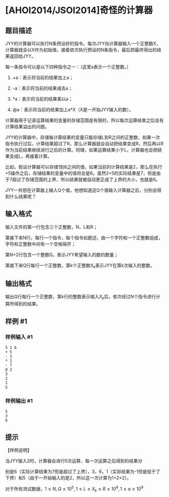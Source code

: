 # [AHOI2014/JSOI2014]奇怪的计算器

## 题目描述

JYY的计算器可以执行N条预设好的指令。每次JYY向计算器输入一个正整数X，计算器就会以X作为初始值，接着依次执行预设的N条指令，最后把最终得出的结果返回给JYY。

每一条指令可以是以下四种指令之一：（这里a表示一个正整数。）

1. +a：表示将当前的结果加上a；

2. -a：表示将当前的结果减去a；

3. \*a：表示将当前的结果乘以a；

4. @a：表示将当前的结果加上a\*X（X是一开始JYY输入的数）。

计算器用于记录运算结果的变量的存储范围是有限的，所以每次运算结束之后会有计算结果溢出的问题。

JYY的计算器中，存储每计算结果的变量只能存储L到R之间的正整数，如果一次指令执行过后，计算结果超过了R，那么计算器就会自动把结果变成R，然后再以R作为当前结果继续进行之后的计算。同理，如果运算结果小于L，计算器也会把结果变成L，再接着计算。

比如，假设计算器可以存储1到6之间的值，如果当前的计算结果是2，那么在执行+5操作之后，存储结果的变量中的值将会是6。虽然2+5的实际结果是7，但是由于7超过了存储范围的上界，所以结果就被自动更正成了上界的大小，也就是6。

JYY一共想在计算器上输入Q个值，他想知道这Q个值输入计算器之后，分别会得到什么结果呢？


## 输入格式

输入文件的第一行包含三个正整数，N，L和R；


第接下来N行，每行一个指令，每个指令如题述，由一个字符和一个正整数组成，字符和正整数中间有一个空格隔开；

第N+2行包含一个整数Q，表示JYY希望输入的数的数量；

第接下来Q行每行一个正整数，第k个正整数$X_k$表示JYY在第k次输入的整数。


## 输出格式

输出Q行每行一个正整数，第k行的整数表示输入$X_k$后，依次经过N个指令进行计算所得到的结果。


## 样例 #1

### 样例输入 #1
```
5 1 6
+ 5
- 3
* 2
- 7
@ 2
3
2
1
5
```

### 样例输出 #1

```
5
3
6
```

## 提示

【样例说明】



当JYY输入2时，计算器会进行5次运算，每一次运算之后得到的结果分


别是6（实际计算结果为7但是超过了上界），3，6，1（实际结果为-1但是低于了下界）和5（由于一开始输入的是2，所以这一次计算为1+2×2）。



对于所有测试数据，$1 \le N,Q \le 10^5,1 \le L \le X_k \le R \le 10^9,1 \le a \le 10^9$

